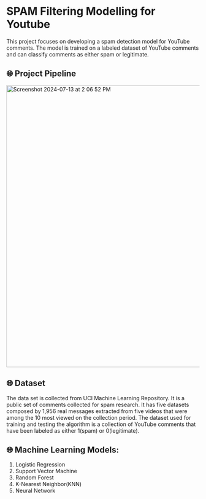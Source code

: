# SPAM Filtering Modelling for Youtube
This project focuses on developing a spam detection model for YouTube comments. The model is trained on a labeled dataset of YouTube comments and can classify comments as either spam or legitimate.

## 🌐 Project Pipeline 
<img width="735" alt="Screenshot 2024-07-13 at 2 06 52 PM" src="https://github.com/user-attachments/assets/0fd33f71-4f9f-4b5a-bcca-98f39441ff74">


## 🌐 Dataset
The data set is collected from UCI Machine Learning Repository. It is a public set of comments collected for spam research. It has five datasets composed by 1,956 real messages extracted from five videos that were among the 10 most viewed on the collection period. The dataset used for training and testing the algorithm is a collection of YouTube comments that have been labeled as either 1(spam) or 0(legitimate).

## 🌐 Machine Learning Models: 
1. Logistic Regression
2. Support Vector Machine
3. Random Forest
4. K-Nearest Neighbor(KNN) 
5. Neural Network
